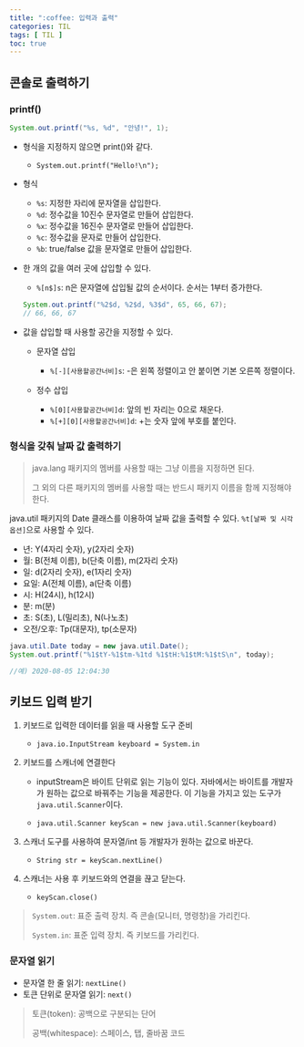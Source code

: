 ```yaml
---
title: ":coffee: 입력과 출력"
categories: TIL
tags: [ TIL ]
toc: true
---
```


## 콘솔로 출력하기 

### printf() 

```java
System.out.printf("%s, %d", "안녕!", 1);
```

- 형식을 지정하지 않으면 print()와 같다.

  - `System.out.printf("Hello!\n");`

- 형식

  - `%s`: 지정한 자리에 문자열을 삽입한다.
  - `%d`: 정수값을 10진수 문자열로 만들어 삽입한다.
  - `%x`: 정수값을 16진수 문자열로 만들어 삽입한다.
  - `%c`: 정수값을 문자로 만들어 삽입한다.
  - `%b`: true/false 값을 문자열로 만들어 삽입한다.

- 한 개의 값을 여러 곳에 삽입할 수 있다.

  - `%[n$]s`: n은 문자열에 삽입될 값의 순서이다. 순서는 1부터 증가한다.

  ```java
  System.out.printf("%2$d, %2$d, %3$d", 65, 66, 67);
  // 66, 66, 67
  ```

- 값을 삽입할 때 사용할 공간을 지정할 수 있다.

  - 문자열 삽입
    - `%[-][사용할공간너비]s`: -은 왼쪽 정렬이고 안 붙이면 기본 오른쪽 정렬이다.

  - 정수 삽입
    - `%[0][사용할공간너비]d`: 앞의 빈 자리는 0으로 채운다.
    - `%[+][0][사용할공간너비]d`: +는 숫자 앞에 부호를 붙인다.



### 형식을 갖춰 날짜 값 출력하기

> java.lang 패키지의 멤버를 사용할 때는 그냥 이름을 지정하면 된다. 
>
> 그 외의 다른 패키지의 멤버를 사용할 때는 반드시 패키지 이름을 함께 지정해야 한다.

java.util 패키지의 Date 클래스를 이용하여 날짜 값을 출력할 수 있다. `%t[날짜 및 시각 옵션]`으로 사용할 수 있다.

- 년: Y(4자리 숫자), y(2자리 숫자)
- 월: B(전체 이름), b(단축 이름), m(2자리 숫자)
- 일: d(2자리 숫자), e(1자리 숫자)
- 요일: A(전체 이름), a(단축 이름)
- 시: H(24시), h(12시)
- 분: m(분)
- 초: S(초), L(밀리초), N(나노초)
- 오전/오후: Tp(대문자), tp(소문자)

```java
java.util.Date today = new java.util.Date();
System.out.printf("%1$tY-%1$tm-%1td %1$tH:%1$tM:%1$tS\n", today);

//예) 2020-08-05 12:04:30
```



## 키보드 입력 받기

1. 키보드로 입력한 데이터를 읽을 때 사용할 도구 준비

   - `java.io.InputStream keyboard = System.in`

2. 키보드를 스캐너에 연결한다

   - inputStream은 바이트 단위로 읽는 기능이 있다. 자바에서는 바이트를 개발자가 원하는 값으로 바꿔주는 기능을 제공한다. 이 기능을 가지고 있는 도구가 `java.util.Scanner`이다. 

   - `java.util.Scanner keyScan = new java.util.Scanner(keyboard)`

3. 스캐너 도구를 사용하여 문자열/int 등 개발자가 원하는 값으로 바꾼다.

   - `String str = keyScan.nextLine()`

4. 스캐너는 사용 후 키보드와의 연결을 끊고 닫는다. 

   - `keyScan.close()`

> `System.out`: 표준 출력 장치. 즉 콘솔(모니터, 명령창)을 가리킨다.
>
> `System.in`: 표준 입력 장치. 즉 키보드를 가리킨다.



### 문자열 읽기

- 문자열 한 줄 읽기: `nextLine()`
- 토큰 단위로 문자열 읽기: `next()`

> 토큰(token): 공백으로 구분되는 단어
>
> 공백(whitespace): 스페이스, 탭, 줄바꿈 코드


